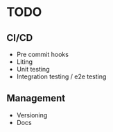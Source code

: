 # TODO

## CI/CD
- Pre commit hooks
- Liting
- Unit testing
- Integration testing / e2e testing

## Management
- Versioning
- Docs
